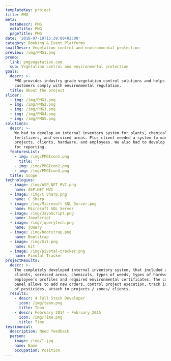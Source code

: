 ```yaml
---
templateKey: project
title: PMG
meta:
  metaDescr: PMG
  metaTitle: PMG
  pageTitle: PMG
date: '2018-07-19T15:39:00+03:00'
category: Booking & Event Platforms
smallDescr: Vegetation control and environmental protection
preview: /img/PMG1.png
promo:
  link: pmgvegetation.com
  sub: Vegetation control and environmental protection
goals:
  descr: >-
    PMG provides industry grade vegetation control solutions and helps its
    customers comply with environmental regulation.
  title: About the project
slider:
  - img: /img/PMG1.png
  - img: /img/PMG2.png
  - img: /img/PMG3.png
  - img: /img/PMG4.png
  - img: /img/PMG5.png
solutions:
  descr: >-
    We had to develop an internal inventory system for plants, chemical
    fertilizers, and serviced areas. Plus client needed a system to manage
    projects, clients, hardware, and employees. We also had to develop a system
    for reporting.
  featuresList:
    - img: /img/PMGIcon1.png
      title: ''
    - img: /img/PMGIcon2.png
    - img: /img/PMGIcon3.png
  title: Scope
technologies:
  - image: /img/ASP.NET MVC.png
    name: ASP.NET MVC
  - image: /img/C Sharp.png
    name: C Sharp
  - image: /img/Microsoft SQL Server.png
    name: Microsoft SQL Server
  - image: /img/JavaScript.png
    name: JavaScript
  - image: /img/jquerytech.png
    name: jQuery
  - image: /img/bootstrap.png
    name: Bootstrap
  - image: /img/Git.png
    name: Git
  - image: /img/pivotal-tracker.png
    name: Pivotal Tracker
projectResults:
  descr: >-
    The completely developed internal inventory system, that included a list of
    clients, serviced areas, chemicals, types of weeds, types of hardware,
    employee’s profiles and required environmental certificates. The convenient
    panel allows to add new orders, control project execution, track inventory
    of pesticides, attach to projects / zones/ clients.
  results:
    - descr: 4 Full Stack Developer
      icon: /img/team.png
      title: Team
    - descr: February 2014 — February 2015
      icon: /img/Time.png
      title: Time
testimonial:
  description: Need feedback
  person:
    image: /img/1.jpg
    name: Name
    occupation: Position
---
```


